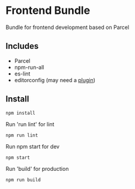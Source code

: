 # Frontend Bundle
Bundle for frontend development based on Parcel
## Includes
* Parcel
* npm-run-all
* es-lint
* editorconfig (may need a [plugin](https://editorconfig.org/))

## Install
```
npm install
```

Run 'run lint' for lint
```
npm run lint
```

Run npm start for dev
```
npm start
```

Run 'build' for production
```
npm run build
```
